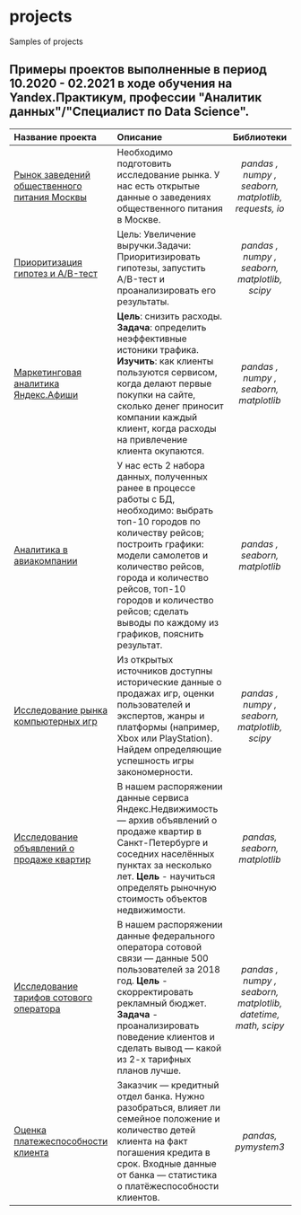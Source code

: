 # projects
Samples of projects

## Примеры проектов выполненные в период 10.2020 - 02.2021 в ходе обучения на Yandex.Практикум, профессии "Аналитик данных"/"Специалист по Data Science".

| Название проекта              | Описание           | Библиотеки                    |
| :-------------------- | :--------------------- |:---------------------------:|
|[Рынок заведений общественного питания Москвы](project_spr09.ipynb)|Необходимо подготовить исследование рынка. У нас есть открытые данные о заведениях общественного питания в Москве.|*pandas , numpy , seaborn, matplotlib, requests, io*|
|[Приоритизация гипотез и A/B-тест](project_spr08.ipynb)|Цель: Увеличение выручки.Задачи: Приоритизировать гипотезы, запустить A/B-тест и проанализировать его результаты.|*pandas , numpy , seaborn, matplotlib, scipy*|
|[Маркетинговая аналитика Яндекс.Афиши](project_spr07.ipynb)|**Цель**: снизить расходы. **Задача**: определить неэффективные истоники трафика. **Изучить**: как клиенты пользуются сервисом, когда делают первые покупки на сайте, сколько денег приносит компании каждый клиент, когда расходы на привлечение клиента окупаются.|*pandas , numpy , seaborn, matplotlib*|
|[Аналитика в авиакомпании ](project_spr06.ipynb)|У нас есть 2 набора данных, полученных ранее в процессе работы с БД, необходимо: выбрать топ-10 городов по количеству рейсов; построить графики: модели самолетов и количество рейсов, города и количество рейсов, топ-10 городов и количество рейсов; сделать выводы по каждому из графиков, пояснить результат.|*pandas , seaborn, matplotlib*|
|[Исследование рынка компьютерных игр](project_spr05.ipynb)|Из открытых источников доступны исторические данные о продажах игр, оценки пользователей и экспертов, жанры и платформы (например, Xbox или PlayStation). Найдем определяющие успешность игры закономерности.|*pandas , numpy , seaborn, matplotlib, scipy*|
|[Исследование объявлений о продаже квартир](project_spr03.ipynb)|В нашем распоряжении данные сервиса Яндекс.Недвижимость — архив объявлений о продаже квартир в Санкт-Петербурге и соседних населённых пунктах за несколько лет. **Цель** - научиться определять рыночную стоимость объектов недвижимости.|*pandas, seaborn, matplotlib*|
|[Исследование тарифов сотового оператора](project_spr04.ipynb)|В нашем распоряжении данные федерального оператора сотовой связи — данные 500 пользователей за 2018 год. **Цель** - скорректировать рекламный бюджет. **Задача** - проанализировать поведение клиентов и сделать вывод — какой из 2-х тарифных планов лучше.|*pandas , numpy , seaborn, matplotlib, datetime, math, scipy*|
|[Оценка платежеспособности клиента](project_spr02.ipynb)|Заказчик — кредитный отдел банка. Нужно разобраться, влияет ли семейное положение и количество детей клиента на факт погашения кредита в срок. Входные данные от банка — статистика о платёжеспособности клиентов.|*pandas,  pymystem3*|


